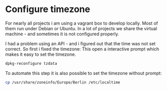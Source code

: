 # Configure timezone

For nearly all projects i am using a vagrant box to develop locally. Most of them run under Debian or Ubuntu.
In a lot of projects we share the virtual machine - and sometimes it is not configured properly.

I had a problem using an API - and i  figured out that the time was not set correct. So first i fixed the timezone:
This open a interactive prompt which makes it easy to set the timezone. 

```bash
dpkg-reconfigure tzdata
```

To automate this step it is also possible to set the timezone without prompt:

```bash
cp /usr/share/zoneinfo/Europe/Berlin /etc/localtime
```